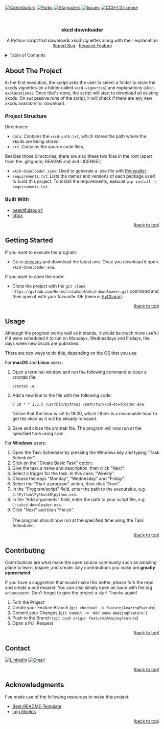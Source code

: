 <div id="top"></div>

<!-- PROJECT SHIELDS -->
<!--
*** I'm using markdown "reference style" links for readability.
*** Reference links are enclosed in brackets [ ] instead of parentheses ( ).
*** See the bottom of this document for the declaration of the reference variables
*** for contributors-url, forks-url, etc. This is an optional, concise syntax you may use.
*** https://www.markdownguide.org/basic-syntax/#reference-style-links
-->

[![Contributors][contributors-shield]][contributors-url]
[![Forks][forks-shield]][forks-url]
[![Stargazers][stars-shield]][stars-url]
[![Issues][issues-shield]][issues-url]
[![CC0-1.0 license][license-shield]][license-url]

<!-- PROJECT LOGO -->
<br />
<div align="center">
  <h3 align="center">xkcd downloader</h3>

  <p align="center">
    A Python script that downloads xkcd vignettes along with their explanation
    <br />
    <a href="https://github.com/HenestrosaConH/xkcd-downloader/issues">Report Bug</a> · <a href="https://github.com/HenestrosaConH/xkcd-downloader/issues">Request Feature</a>
  </p>
</div>

<!-- TABLE OF CONTENTS -->
<details>
   <summary>Table of Contents</summary>
   <ol>
      <li>
         <a href="#about-the-project">About The Project</a>
         <ul>
            <li><a href="#project-structure">Project Structure</a></li>
            <li><a href="#built-with">Built With</a></li>
         </ul>
      </li>
      <li><a href="#getting-started">Getting Started</a></li>
      <li><a href="#usage">Usage</a></li>
      <li><a href="#contributing">Contributing</a></li>
      <li><a href="#contact">Contact</a></li>
      <li><a href="#acknowledgments">Acknowledgments</a></li>
   </ol>
</details>

<!-- ABOUT THE PROJECT -->

## About The Project

In the first execution, the script asks the user to select a folder to store the xkcds vignettes (in a folder called `xkcd-vignettes`) and explanations (`xkcd-explanations`).
Once that's done, the script will start to download all existing xkcds. On successive runs of the script, it will check if there are any new xkcds available for download.

<!-- PROJECT STRUCTURE -->

### Project Structure

Directories:

- `data`: Contains the `xkcd-path.txt`, which stores the path where the xkcds are being stored.
- `src`:  Contains the source code files.

Besides those directories, there are also these two files in the root (apart from the .gitignore, README.md and LICENSE):

- `xkcd-downloader.spec`: Used to generate a .exe file with [PyInstaller](https://pyinstaller.org/en/stable/).
- `requirements.txt`: Lists the names and versions of each package used to build this project. To install the requirements, execute `pip install -r requirements.txt`.

<!-- BUILT WITH -->

### Built With

- [beautifulsoup4](https://pypi.org/project/beautifulsoup4/)
- [httpx](https://www.python-httpx.org/)

<p align="right">(<a href="#top">back to top</a>)</p>

<!-- GETTING STARTED -->

## Getting Started

If you want to execute the program:
- Go to [releases](https://github.com/HenestrosaConH/xkcd-downloader/releases) and download the latest one. Once you download it open `xkcd-downloader.exe`.

If you want to open the code:
- Clone the project with the `git clone https://github.com/HenestrosaConH/xkcd-downloader.git` command and then open it with your favourite IDE (mine is [PyCharm](https://www.jetbrains.com/pycharm/)).

<p align="right">(<a href="#top">back to top</a>)</p>

<!-- USAGE -->

## Usage

Although the program works well as it stands, it would be much more useful if it were scheduled it to run on Mondays, Wednesdays and Fridays, the days when new xkcds are published.

There are two ways to do this, depending on the OS that you use:

For **macOS** and **Linux** users:
1. Open a terminal window and run the following command to open a crontab file:
    ```
    crontab -e
    ```
2. Add a new line to the file with the following code:
    ```
    0 19 * * 1,3,5 /usr/bin/python3 /path/to/xkcd-downloader.exe
    ```
   Notice that the hour is set to 19:00, which I think is a reasonable hour to get the xkcd as it will be already released.


3. Save and close the crontab file. The program will now run at the specified time using cron.

For **Windows** users:

1. Open the Task Scheduler by pressing the Windows key and typing "Task Scheduler".
2. Click on the "Create Basic Task" option.
3. Give the task a name and description, then click "Next".
4. Select a trigger for the task. In this case, "Weekly".
5. Choose the days "Monday", "Wednesday" and "Friday".
6. Select the "Start a program" action, then click "Next".
7. In the "Program/script" field, enter the path to the executable, e.g. `C:\Python\Python38\python.exe`.
8. In the "Add arguments" field, enter the path to your script file, e.g. `C:\xkcd-downloader.exe`.
9. Click "Next" and then "Finish".<br>  
   The program should now run at the specified time using the Task Scheduler.

<p align="right">(<a href="#top">back to top</a>)</p>

<!-- CONTRIBUTING -->

## Contributing

Contributions are what make the open source community such an amazing place to learn, inspire, and create. Any contributions you make are **greatly appreciated**.

If you have a suggestion that would make this better, please fork the repo and create a pull request. You can also simply open an issue with the tag `enhancement`.
Don't forget to give the project a star! Thanks again!

1. Fork the Project
2. Create your Feature Branch (`git checkout -b feature/AmazingFeature`)
3. Commit your Changes (`git commit -m 'Add some AmazingFeature'`)
4. Push to the Branch (`git push origin feature/AmazingFeature`)
5. Open a Pull Request

<p align="right">(<a href="#top">back to top</a>)</p>

<!-- CONTACT -->

## Contact

<a href="https://www.linkedin.com/in/henestrosaconh/" target="blank"><img src="https://img.shields.io/badge/LinkedIn-0077B5?style=for-the-badge&logo=linkedin&logoColor=white" alt="LinkedIn"/></a>
<a href="mailto:henestrosaconh@gmail.com" target="_blank"><img alt="Gmail" src="https://img.shields.io/badge/Gmail-D14836?style=for-the-badge&logo=gmail&logoColor=white" /></a>

<p align="right">(<a href="#top">back to top</a>)</p>

<!-- ACKNOWLEDGMENTS -->

## Acknowledgments

I've made use of the following resources to make this project:

- [Best-README-Template](https://github.com/othneildrew/Best-README-Template/)
- [Img Shields](https://shields.io)

<p align="right">(<a href="#top">back to top</a>)</p>

<!-- MARKDOWN LINKS & IMAGES -->
<!-- https://www.markdownguide.org/basic-syntax/#reference-style-links -->

[contributors-shield]: https://img.shields.io/github/contributors/HenestrosaConH/xkcd-downloader.svg?style=for-the-badge
[contributors-url]: https://github.com/HenestrosaConH/xkcd-downloader/graphs/contributors
[forks-shield]: https://img.shields.io/github/forks/HenestrosaConH/xkcd-downloader.svg?style=for-the-badge
[forks-url]: https://github.com/HenestrosaConH/xkcd-downloader/network/members
[stars-shield]: https://img.shields.io/github/stars/HenestrosaConH/xkcd-downloader.svg?style=for-the-badge
[stars-url]: https://github.com/HenestrosaConH/xkcd-downloader/stargazers
[issues-shield]: https://img.shields.io/github/issues/HenestrosaConH/xkcd-downloader.svg?style=for-the-badge
[issues-url]: https://github.com/HenestrosaConH/xkcd-downloader/issues
[license-shield]: https://img.shields.io/github/license/HenestrosaConH/xkcd-downloader.svg?style=for-the-badge
[license-url]: https://github.com/HenestrosaConH/xkcd-downloader/blob/master/LICENSE.txt
[linkedin-url]: https://linkedin.com/in/henestrosaconh
